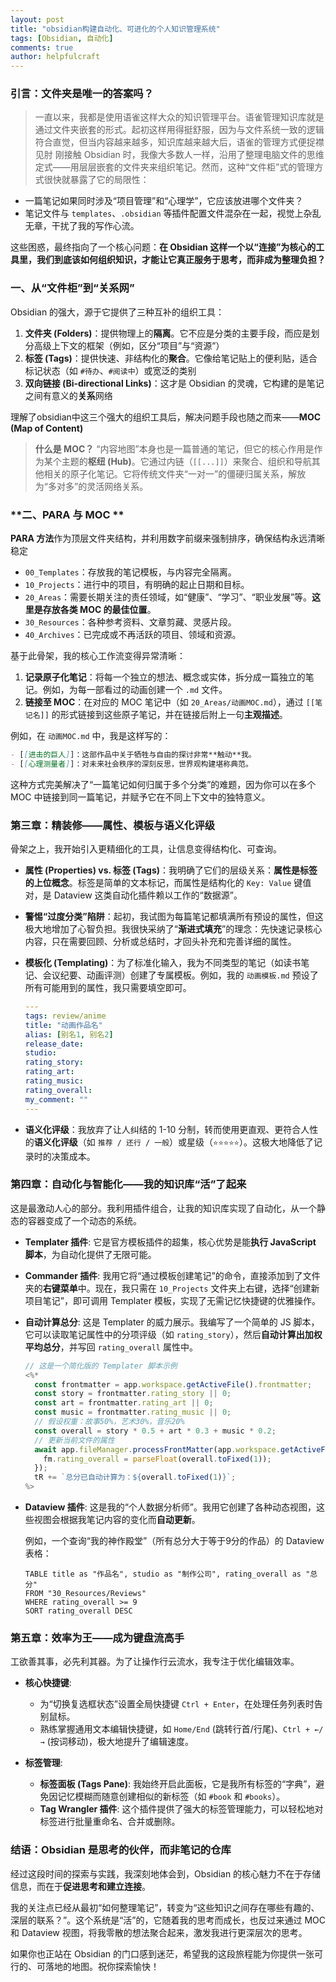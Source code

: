 ```yaml
---
layout: post
title: "obsidian构建自动化、可进化的个人知识管理系统"
tags: [Obsidian, 自动化]
comments: true
author: helpfulcraft
---
```

### **引言：文件夹是唯一的答案吗？**
>一直以来，我都是使用语雀这样大众的知识管理平台。语雀管理知识库就是通过文件夹嵌套的形式。起初这样用得挺舒服，因为与文件系统一致的逻辑符合直觉，但当内容越来越多，知识库越来越大后，语雀的管理方式便捉襟见肘
 刚接触 Obsidian 时，我像大多数人一样，沿用了整理电脑文件的思维定式——用层层嵌套的文件夹来组织笔记。然而，这种“文件柜”式的管理方式很快就暴露了它的局限性：

*   一篇笔记如果同时涉及“项目管理”和“心理学”，它应该放进哪个文件夹？
*   笔记文件与 `templates`、`.obsidian` 等插件配置文件混杂在一起，视觉上杂乱无章，干扰了我的写作心流。

这些困惑，最终指向了一个核心问题：**在 Obsidian 这样一个以“连接”为核心的工具里，我们到底该如何组织知识，才能让它真正服务于思考，而非成为整理负担？**


### **一、从“文件柜”到“关系网”**

Obsidian 的强大，源于它提供了三种互补的组织工具：

1.  **文件夹 (Folders)**：提供物理上的**隔离**。它不应是分类的主要手段，而应是划分高级上下文的框架（例如，区分“项目”与“资源”）
2.  **标签 (Tags)**：提供快速、非结构化的**聚合**。它像给笔记贴上的便利贴，适合标记状态（如 `#待办`、`#阅读中`）或宽泛的类别
3.  **双向链接 (Bi-directional Links)**：这才是 Obsidian 的灵魂，它构建的是笔记之间有意义的**关系**网络

理解了obsidian中这三个强大的组织工具后，解决问题手段也随之而来——**MOC (Map of Content)**

> **什么是 MOC？**
> “内容地图”本身也是一篇普通的笔记，但它的核心作用是作为某个主题的**枢纽 (Hub)**。它通过内链（`[[...]]`）来聚合、组织和导航其他相关的原子化笔记。它将传统文件夹“一对一”的僵硬归属关系，解放为“多对多”的灵活网络关系。

### **二、PARA 与 MOC **

**PARA 方法**作为顶层文件夹结构，并利用数字前缀来强制排序，确保结构永远清晰稳定

*   `00_Templates`：存放我的笔记模板，与内容完全隔离。
*   `10_Projects`：进行中的项目，有明确的起止日期和目标。
*   `20_Areas`：需要长期关注的责任领域，如“健康”、“学习”、“职业发展”等。**这里是存放各类 MOC 的最佳位置**。
*   `30_Resources`：各种参考资料、文章剪藏、灵感片段。
*   `40_Archives`：已完成或不再活跃的项目、领域和资源。

基于此骨架，我的核心工作流变得异常清晰：

1.  **记录原子化笔记**：将每一个独立的想法、概念或实体，拆分成一篇独立的笔记。例如，为每一部看过的动画创建一个 `.md` 文件。
2.  **链接至 MOC**：在对应的 MOC 笔记中（如 `20_Areas/动画MOC.md`），通过 `[[笔记名]]` 的形式链接到这些原子笔记，并在链接后附上一句**主观描述**。

例如，在 `动画MOC.md` 中，我是这样写的：
```markdown
- [[进击的巨人]]：这部作品中关于牺牲与自由的探讨非常**触动**我。
- [[心理测量者]]：对未来社会秩序的深刻反思，世界观构建堪称典范。
```
这种方式完美解决了“一篇笔记如何归属于多个分类”的难题，因为你可以在多个 MOC 中链接到同一篇笔记，并赋予它在不同上下文中的独特意义。

### **第三章：精装修——属性、模板与语义化评级**

骨架之上，我开始引入更精细化的工具，让信息变得结构化、可查询。

*   **属性 (Properties) vs. 标签 (Tags)**：我明确了它们的层级关系：**属性是标签的上位概念**。标签是简单的文本标记，而属性是结构化的 `Key: Value` 键值对，是 Dataview 这类自动化插件赖以工作的“数据源”。

*   **警惕“过度分类”陷阱**：起初，我试图为每篇笔记都填满所有预设的属性，但这极大地增加了心智负担。我很快采纳了“**渐进式填充**”的理念：先快速记录核心内容，只在需要回顾、分析或总结时，才回头补充和完善详细的属性。

*   **模板化 (Templating)**：为了标准化输入，我为不同类型的笔记（如读书笔记、会议纪要、动画评测）创建了专属模板。例如，我的 `动画模板.md` 预设了所有可能用到的属性，我只需要填空即可。

    ```yaml
    ---
    tags: review/anime
    title: "动画作品名"
    alias: [别名1, 别名2]
    release_date: 
    studio: 
    rating_story: 
    rating_art: 
    rating_music: 
    rating_overall: 
    my_comment: ""
    ---
    ```

*   **语义化评级**：我放弃了让人纠结的 1-10 分制，转而使用更直观、更符合人性的**语义化评级**（如 `推荐 / 还行 / 一般`）或星级（`⭐⭐⭐⭐⭐`）。这极大地降低了记录时的决策成本。

### **第四章：自动化与智能化——我的知识库“活”了起来**

这是最激动人心的部分。我利用插件组合，让我的知识库实现了自动化，从一个静态的容器变成了一个动态的系统。

*   **Templater 插件**: 它是官方模板插件的超集，核心优势是能**执行 JavaScript 脚本**，为自动化提供了无限可能。

*   **Commander 插件**: 我用它将“通过模板创建笔记”的命令，直接添加到了文件夹的**右键菜单**中。现在，我只需在 `10_Projects` 文件夹上右键，选择“创建新项目笔记”，即可调用 Templater 模板，实现了无需记忆快捷键的优雅操作。
    <!-- 别忘了在这里插入你的 Commander 配置截图！ -->

*   **自动计算总分**: 这是 Templater 的威力展示。我编写了一个简单的 JS 脚本，它可以读取笔记属性中的分项评级（如 `rating_story`），然后**自动计算出加权平均总分**，并写回 `rating_overall` 属性中。

    ```javascript
    // 这是一个简化版的 Templater 脚本示例
    <%*
      const frontmatter = app.workspace.getActiveFile().frontmatter;
      const story = frontmatter.rating_story || 0;
      const art = frontmatter.rating_art || 0;
      const music = frontmatter.rating_music || 0;
      // 假设权重：故事50%，艺术30%，音乐20%
      const overall = story * 0.5 + art * 0.3 + music * 0.2;
      // 更新当前文件的属性
      await app.fileManager.processFrontMatter(app.workspace.getActiveFile(), (fm) => {
        fm.rating_overall = parseFloat(overall.toFixed(1));
      });
      tR += `总分已自动计算为：${overall.toFixed(1)}`;
    %>
    ```

*   **Dataview 插件**: 这是我的“个人数据分析师”。我用它创建了各种动态视图，这些视图会根据我笔记内容的变化而**自动更新**。

    例如，一个查询“我的神作殿堂”（所有总分大于等于9分的作品）的 Dataview 表格：
    ````dataview
    TABLE title as "作品名", studio as "制作公司", rating_overall as "总分"
    FROM "30_Resources/Reviews"
    WHERE rating_overall >= 9
    SORT rating_overall DESC
    ````

### **第五章：效率为王——成为键盘流高手**

工欲善其事，必先利其器。为了让操作行云流水，我专注于优化编辑效率。

*   **核心快捷键**:
    *   为“切换复选框状态”设置全局快捷键 `Ctrl + Enter`，在处理任务列表时告别鼠标。
    *   熟练掌握通用文本编辑快捷键，如 `Home/End` (跳转行首/行尾)、`Ctrl + ←/→` (按词移动)，极大地提升了编辑速度。

*   **标签管理**:
    *   **标签面板 (Tags Pane)**: 我始终开启此面板，它是我所有标签的“字典”，避免因记忆模糊而随意创建相似的新标签（如 `#book` 和 `#books`）。
    *   **Tag Wrangler 插件**: 这个插件提供了强大的标签管理能力，可以轻松地对标签进行批量重命名、合并或删除。

### **结语：Obsidian 是思考的伙伴，而非笔记的仓库**

经过这段时间的探索与实践，我深刻地体会到，Obsidian 的核心魅力不在于存储信息，而在于**促进思考和建立连接**。

我的关注点已经从最初“如何整理笔记”，转变为“这些知识之间存在哪些有趣的、深层的联系？”。这个系统是“活”的，它随着我的思考而成长，也反过来通过 MOC 和 Dataview 视图，将我零散的想法聚合起来，激发我进行更深层次的思考。

如果你也正站在 Obsidian 的门口感到迷茫，希望我的这段旅程能为你提供一张可行的、可落地的地图。祝你探索愉快！